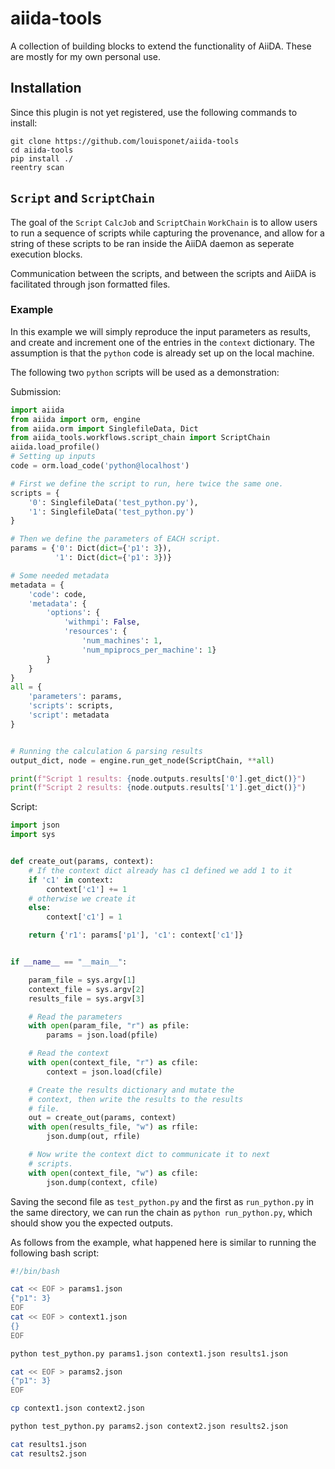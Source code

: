 # aiida-tools

A collection of building blocks to extend the functionality of AiiDA.
These are mostly for my own personal use.


## Installation
Since this plugin is not yet registered, use the following commands to install:
```
git clone https://github.com/louisponet/aiida-tools
cd aiida-tools
pip install ./
reentry scan
```

## `Script` and `ScriptChain`
The goal of the `Script` `CalcJob` and `ScriptChain` `WorkChain` is to allow users to run a sequence of scripts while capturing the provenance,
and allow for a string of these scripts to be ran inside the AiiDA daemon as seperate execution blocks.

Communication between the scripts, and between the scripts and AiiDA is facilitated through json formatted files.

### Example
In this example we will simply reproduce the input parameters as results,
and create and increment one of the entries in the `context` dictionary.
The assumption is that the `python` code is already set up on the local machine.

The following two `python` scripts will be used as a demonstration:

Submission:
```python
import aiida
from aiida import orm, engine
from aiida.orm import SinglefileData, Dict
from aiida_tools.workflows.script_chain import ScriptChain
aiida.load_profile()
# Setting up inputs
code = orm.load_code('python@localhost')

# First we define the script to run, here twice the same one.
scripts = {
    '0': SinglefileData('test_python.py'),
    '1': SinglefileData('test_python.py')
}

# Then we define the parameters of EACH script.
params = {'0': Dict(dict={'p1': 3}),
          '1': Dict(dict={'p1': 3})}

# Some needed metadata
metadata = {
    'code': code,
    'metadata': {
        'options': {
            'withmpi': False,
            'resources': {
                'num_machines': 1,
                'num_mpiprocs_per_machine': 1}
        }
    }
}
all = {
    'parameters': params,
    'scripts': scripts,
    'script': metadata
}


# Running the calculation & parsing results
output_dict, node = engine.run_get_node(ScriptChain, **all)

print(f"Script 1 results: {node.outputs.results['0'].get_dict()}")
print(f"Script 2 results: {node.outputs.results['1'].get_dict()}")
```

Script:
```python
import json
import sys


def create_out(params, context):
    # If the context dict already has c1 defined we add 1 to it
    if 'c1' in context:
        context['c1'] += 1
    # otherwise we create it
    else:
        context['c1'] = 1

    return {'r1': params['p1'], 'c1': context['c1']}


if __name__ == "__main__":

    param_file = sys.argv[1]
    context_file = sys.argv[2]
    results_file = sys.argv[3]

    # Read the parameters
    with open(param_file, "r") as pfile:
        params = json.load(pfile)

    # Read the context
    with open(context_file, "r") as cfile:
        context = json.load(cfile)

    # Create the results dictionary and mutate the
    # context, then write the results to the results
    # file.
    out = create_out(params, context)
    with open(results_file, "w") as rfile:
        json.dump(out, rfile)

    # Now write the context dict to communicate it to next
    # scripts.
    with open(context_file, "w") as cfile:
        json.dump(context, cfile)

```

Saving the second file as `test_python.py` and the first as `run_python.py` in the same directory, we can run the chain as `python run_python.py`, which should show you the expected outputs.

As follows from the example, what happened here is similar to running the following bash script:
```bash
#!/bin/bash

cat << EOF > params1.json
{"p1": 3}
EOF
cat << EOF > context1.json
{}
EOF

python test_python.py params1.json context1.json results1.json

cat << EOF > params2.json
{"p1": 3}
EOF

cp context1.json context2.json

python test_python.py params2.json context2.json results2.json

cat results1.json
cat results2.json
```
